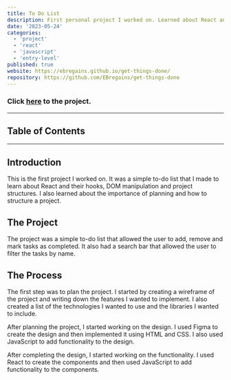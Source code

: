 ```yaml
---
title: To Do List
description: First personal project I worked on. Learned about React and their hooks, DOM manipulation and project structures.
date: '2023-05-24'
categories:
  - 'project'
  - 'react'
  - 'javascript'
  - 'entry-level'
published: true
website: https://ebregains.github.io/get-things-done/
repository: https://github.com/EBregains/get-things-done
---
```


### Click [here](https://ebregains.github.io/get-things-done/) to the project.

---

## Table of Contents

---

## Introduction

This is the first project I worked on. It was a simple to-do list that I made to learn about React and their hooks, DOM manipulation and project structures. I also learned about the importance of planning and how to structure a project.

## The Project

The project was a simple to-do list that allowed the user to add, remove and mark tasks as completed. It also had a search bar that allowed the user to filter the tasks by name.

## The Process

The first step was to plan the project. I started by creating a wireframe of the project and writing down the features I wanted to implement. I also created a list of the technologies I wanted to use and the libraries I wanted to include.

After planning the project, I started working on the design. I used Figma to create the design and then implemented it using HTML and CSS. I also used JavaScript to add functionality to the design.

After completing the design, I started working on the functionality. I used React to create the components and then used JavaScript to add functionality to the components.
